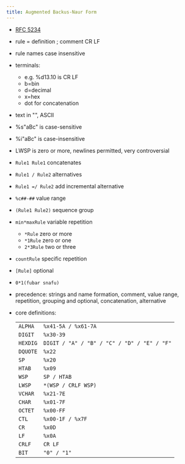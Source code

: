 ```yaml
---
title: Augmented Backus-Naur Form
---
```


- [RFC 5234](https://tools.ietf.org/html/rfc5234)
- rule = definition ; comment CR LF
- rule names case insensitive
- terminals:
  - e.g. %d13.10 is CR LF
  - b=bin
  - d=decimal
  - x=hex
  - dot for concatenation
- text in "", ASCII
- %s"aBc" is case-sensitive
- %i"aBc" is case-insensitive
- LWSP is zero or more, newlines permitted, very controversial
- `Rule1 Rule1` concatenates
- `Rule1 / Rule2` alternatives
- `Rule1 =/ Rule2` add incremental alternative
- `%c##-##` value range
- `(Rule1 Rule2)` sequence group
- `min*maxRule` variable repetition
  - `*Rule` zero or more
  - `*1Rule` zero or one
  - `2*3Rule` two or three
- `countRule` specific repetition
- `[Rule]` optional
- `0*1(fubar snafu)`
- precedence: strings and name formation, comment, value range, repetition, grouping and optional, concatenation, alternative
- core definitions:

  <table>
  <tr><td><code>ALPHA</code></td><td><code>%x41-5A / %x61-7A</code></td></tr>
  <tr><td><code>DIGIT</code></td><td><code>%x30-39</code></td></tr>
  <tr><td><code>HEXDIG</code></td><td><code>DIGIT / "A" / "B" / "C" / "D" / "E" / "F"</code></td></tr>
  <tr><td><code>DQUOTE</code></td><td><code>%x22</code></td></tr>
  <tr><td><code>SP</code></td><td><code>%x20</code></td></tr>
  <tr><td><code>HTAB</code></td><td><code>%x09</code></td></tr>
  <tr><td><code>WSP</code></td><td><code>SP / HTAB</code></td></tr>
  <tr><td><code>LWSP</code></td><td><code>*(WSP / CRLF WSP)</code></td></tr>
  <tr><td><code>VCHAR</code></td><td><code>%x21-7E</code></td></tr>
  <tr><td><code>CHAR</code></td><td><code>%x01-7F</code></td></tr>
  <tr><td><code>OCTET</code></td><td><code>%x00-FF</code></td></tr>
  <tr><td><code>CTL</code></td><td><code>%x00-1F / %x7F</code></td></tr>
  <tr><td><code>CR</code></td><td><code>%x0D</code></td></tr>
  <tr><td><code>LF</code></td><td><code>%x0A</code></td></tr>
  <tr><td><code>CRLF</code></td><td><code>CR LF</code></td></tr>
  <tr><td><code>BIT</code></td><td><code>"0" / "1"</code></td></tr>
  </table>
